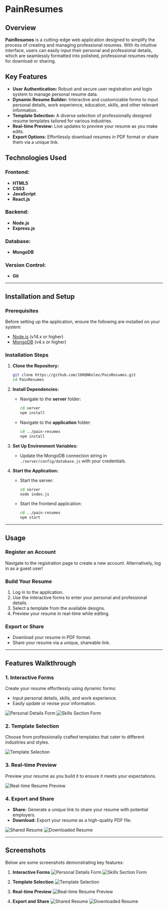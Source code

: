 
# PainResumes

## Overview

**PainResumes** is a cutting-edge web application designed to simplify the process of creating and managing professional resumes. With its intuitive interface, users can easily input their personal and professional details, which are seamlessly formatted into polished, professional resumes ready for download or sharing.

## Key Features

- **User Authentication:** Robust and secure user registration and login system to manage personal resume data.
- **Dynamic Resume Builder:** Interactive and customizable forms to input personal details, work experience, education, skills, and other relevant information.
- **Template Selection:** A diverse selection of professionally designed resume templates tailored for various industries.
- **Real-time Preview:** Live updates to preview your resume as you make edits.
- **Export Options:** Effortlessly download resumes in PDF format or share them via a unique link.

## Technologies Used

### Frontend:
- **HTML5**
- **CSS3**
- **JavaScript**
- **React.js**

### Backend:
- **Node.js**
- **Express.js**

### Database:
- **MongoDB**

### Version Control:
- **Git**

---

## Installation and Setup

### Prerequisites

Before setting up the application, ensure the following are installed on your system:

- [Node.js](https://nodejs.org/) (v14.x or higher)
- [MongoDB](https://www.mongodb.com/) (v4.x or higher)

### Installation Steps

1. **Clone the Repository:**

   ```bash
   git clone https://github.com/100QNKolev/PainResumes.git
   cd PainResumes
   ```

2. **Install Dependencies:**

   - Navigate to the **server** folder:
     ```bash
     cd server
     npm install
     ```

   - Navigate to the **application** folder:
     ```bash
     cd ../pain-resumes
     npm install
     ```

3. **Set Up Environment Variables:**

   - Update the MongoDB connection string in `./server/config/database.js` with your credentials.

4. **Start the Application:**

   - Start the server:
     ```bash
     cd server
     node index.js
     ```

   - Start the frontend application:
     ```bash
     cd ../pain-resumes
     npm start
     ```

---

## Usage

### Register an Account
Navigate to the registration page to create a new account. Alternatively, log in as a guest user!

### Build Your Resume
1. Log in to the application.
2. Use the interactive forms to enter your personal and professional details.
3. Select a template from the available designs.
4. Preview your resume in real-time while editing.

### Export or Share
- Download your resume in PDF format.
- Share your resume via a unique, shareable link.

---

## Features Walkthrough

### 1. Interactive Forms
Create your resume effortlessly using dynamic forms:
- Input personal details, skills, and work experience.
- Easily update or revise your information.

![Personal Details Form](screenshots/personal_details_section.png)
![Skills Section Form](screenshots/skills_section.png)

### 2. Template Selection
Choose from professionally crafted templates that cater to different industries and styles.

![Template Selection](screenshots/template-selection.png)

### 3. Real-time Preview
Preview your resume as you build it to ensure it meets your expectations.

![Real-time Resume Preview](screenshots/resume_template.png)

### 4. Export and Share
- **Share:** Generate a unique link to share your resume with potential employers.
- **Download:** Export your resume as a high-quality PDF file.

![Shared Resume](screenshots/shared_resume.png)
![Downloaded Resume](screenshots/downloaded_resume.png)

---

## Screenshots

Below are some screenshots demonstrating key features:

1. **Interactive Forms**
   ![Personal Details Form](screenshots/personal_details_section.png)
   ![Skills Section Form](screenshots/skills_section.png)

2. **Template Selection**
   ![Template Selection](screenshots/template-selection.png)

3. **Real-time Preview**
   ![Real-time Resume Preview](screenshots/resume_template.png)

4. **Export and Share**
   ![Shared Resume](screenshots/shared_resume.png)
   ![Downloaded Resume](screenshots/downloaded_resume.png)

